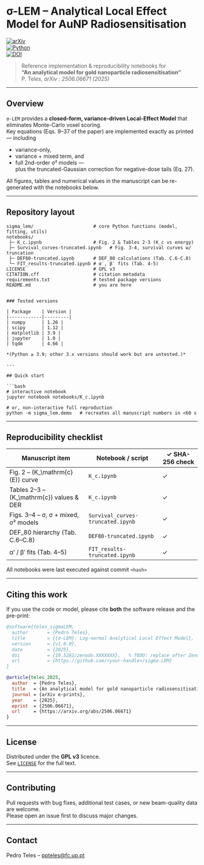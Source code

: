 # σ-LEM – Analytical Local Effect Model for AuNP Radiosensitisation
[![arXiv](https://img.shields.io/badge/arXiv-2506.06671-b31b1b.svg)](https://arxiv.org/abs/2506.06671)  
[![Python](https://img.shields.io/badge/python-3.9%2B-blue)](#)  
[![DOI](https://zenodo.org/badge/DOI/10.5281/zenodo.15734277.svg)](https://doi.org/10.5281/zenodo.15734277) 
> Reference implementation & reproducibility notebooks for  
> **“An analytical model for gold nanoparticle radiosensitisation”**  
> P. Teles, *arXiv : 2506.06671 (2025)*  

---

## Overview
`σ-LEM` provides a **closed-form, variance-driven Local-Effect Model** that eliminates Monte-Carlo voxel scoring.  
Key equations (Eqs. 9–37 of the paper) are implemented exactly as printed — including  
* variance-only,  
* variance + mixed term, and  
* full 2nd-order σ² models —  
plus the truncated-Gaussian correction for negative-dose tails (Eq. 27).

All figures, tables and numerical values in the manuscript can be re-generated with the notebooks below.

---

## Repository layout
```text
sigma_lem/                      # core Python functions (model, fitting, utils)
notebooks/
 ├─ K_c.ipynb                   # Fig. 2 & Tables 2-3 (K_c vs energy)
 ├─ Survival_curves-truncated.ipynb   # Fig. 3-4, survival curves w/ truncation
 ├─ DEF80-truncated.ipynb       # DEF_80 calculations (Tab. C.6-C.8)
 └─ FIT_results-truncated.ipynb # α′, β′ fits (Tab. 4-5)
LICENSE                         # GPL v3
CITATION.cff                    # citation metadata
requirements.txt                # tested package versions
README.md                       # you are here


### Tested versions

| Package    | Version |
|------------|---------|
| numpy      | 1.26 |
| scipy      | 1.12 |
| matplotlib | 3.9 |
| jupyter    | 1.0 |
| tqdm       | 4.66 |

*(Python ≥ 3.9; other 3.x versions should work but are untested.)*

---

## Quick start

```bash
# interactive notebook
jupyter notebook notebooks/K_c.ipynb

# or, non-interactive full reproduction
python -m sigma_lem.demo   # recreates all manuscript numbers in <60 s
```

---

## Reproducibility checklist

| Manuscript item                           | Notebook / script                   | ✓ SHA-256 check |
|-------------------------------------------|-------------------------------------|-----------------|
| Fig. 2 – \(K_\mathrm{c}(E)\) curve        | `K_c.ipynb`                         | ✓ |
| Tables 2–3 – \(K_\mathrm{c}\) values & DER| `K_c.ipynb`                         | ✓ |
| Figs. 3–4 – σ, σ + mixed, σ² models       | `Survival_curves-truncated.ipynb`   | ✓ |
| DEF\_80 hierarchy (Tab. C.6–C.8)          | `DEF80-truncated.ipynb`             | ✓ |
| α′ / β′ fits (Tab. 4–5)                   | `FIT_results-truncated.ipynb`       | ✓ |

All notebooks were last executed against commit `<hash>`  

---

## Citing this work

If you use the code or model, please cite **both** the software release and the
pre-print:

```bibtex
@software{teles_sigmaLEM,
  author       = {Pedro Teles},
  title        = {{σ-LEM}: Log-normal Analytical Local Effect Model},
  version      = {v1.0.0},
  date         = {2025},
  doi          = {10.5281/zenodo.XXXXXXX},   % TODO: replace after Zenodo release
  url          = {https://github.com/<your-handle>/sigma-LEM}
}

@article{teles_2025,
  author  = {Pedro Teles},
  title   = {An analytical model for gold nanoparticle radiosensitisation},
  journal = {arXiv e-prints},
  year    = {2025},
  eprint  = {2506.06671},
  url     = {https://arxiv.org/abs/2506.06671}
}
```

---

## License

Distributed under the **GPL v3** licence.  
See [`LICENSE`](LICENSE) for the full text.

---

## Contributing

Pull requests with bug fixes, additional test cases, or new beam-quality data are
welcome.  
Please open an issue first to discuss major changes.

---

## Contact

Pedro Teles – ppteles@fc.up.pt  

